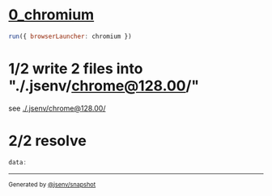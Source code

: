 # [0_chromium](../../inline_as_base_64_dev.test.mjs#L23)

```js
run({ browserLauncher: chromium })
```

# 1/2 write 2 files into "./.jsenv/chrome@128.00/"

see [./.jsenv/chrome@128.00/](./.jsenv/chrome@128.00/)

# 2/2 resolve

```js
data:
```
---

<sub>
  Generated by <a href="https://github.com/jsenv/core/tree/main/packages/independent/snapshot">@jsenv/snapshot</a>
</sub>